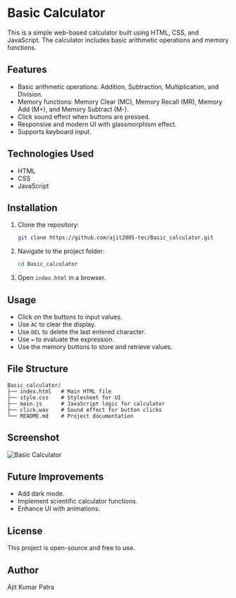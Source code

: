 # Basic Calculator

This is a simple web-based calculator built using HTML, CSS, and JavaScript. The calculator includes basic arithmetic operations and memory functions.

## Features
- Basic arithmetic operations: Addition, Subtraction, Multiplication, and Division.
- Memory functions: Memory Clear (MC), Memory Recall (MR), Memory Add (M+), and Memory Subtract (M-).
- Click sound effect when buttons are pressed.
- Responsive and modern UI with glassmorphism effect.
- Supports keyboard input.

## Technologies Used
- HTML
- CSS
- JavaScript

## Installation
1. Clone the repository:
   ```sh
   git clone https://github.com/ajit2005-tec/Basic_calculator.git
   ```
2. Navigate to the project folder:
   ```sh
   cd Basic_calculator
   ```
3. Open `index.html` in a browser.

## Usage
- Click on the buttons to input values.
- Use `AC` to clear the display.
- Use `DEL` to delete the last entered character.
- Use `=` to evaluate the expression.
- Use the memory buttons to store and retrieve values.

## File Structure
```
Basic_calculator/
├── index.html   # Main HTML file
├── style.css    # Stylesheet for UI
├── main.js      # JavaScript logic for calculator
├── click.wav    # Sound effect for button clicks
└── README.md    # Project documentation
```

## Screenshot
![Basic Calculator ](Screenshot_2025-02-19-13-11-40-488_io.spck.jpg)

## Future Improvements
- Add dark mode.
- Implement scientific calculator functions.
- Enhance UI with animations.

## License
This project is open-source and free to use.

## Author
Ajit Kumar Patra

